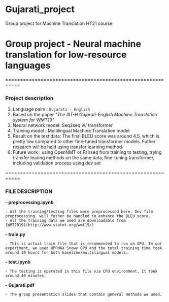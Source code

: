 # Gujarati_project
Group project for Machine Translation HT21 course 
# Group project - Neural machine translation for low-resource languages
===========================================================
### Project description

1. Language pairs : `Gujarati - English`
2. Based on the paper _"The IIIT-H Gujarati-English Machine Translation system for WMT19"_
3. Neural network model: Seq2seq w/ transformer 
4. Training model : Multilingual Machine Translation model 
5. Result on the test data: The final BLEU score was around 4.5, which is pretty low compared to other fine-tuned transformer models. Futher research will be held using transfer learning method. 
6. Future work : using OpenNMT or Fairseq from training to testing, trying transfer learing methods on the same data, fine-tuning transformer, including validation process using dev set 


===========================================================
### FILE DESCRIPTION

__- preprocessing.ipynb__


    - All the training/testing files were preprocessed here. Dev file preprocessing  will futher be handled to enhance the BLEU score. 
    - All the training data we used are downloadable from 
    [WMT2019](http://www.statmt.org/wmt19/)
    

__- train.py__


    - This is actual train file that is recommended to run on GPU. In our experiment, we used UPPMAX Snowy GPU and the total training time took around 19 hours for both baseline/multilingual models. 

__- test.ipynb__


    - The testing is operated in this file via CPU environment. It took around 40 minutes. 


__- Gujarati.pdf__


    - The group presentation slides that contain general methods we used. 



